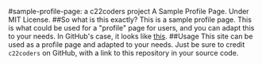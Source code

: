 #sample-profile-page: a c22coders project
A Sample Profile Page. Under MIT License.
##So what is this exactly?
This is a sample profile page. This is what could be used for a "profile" page for users, and you can adapt this to your needs. In GitHub's case, it looks like [this](https://github.com/settings/profile).
##Usage
This site can be used as a profile page and adapted to your needs.
Just be sure to credit `c22coders` on GitHub, with a link to this repository in your source code.
